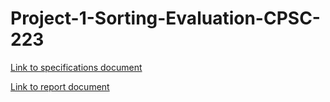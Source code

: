 # Project-1-Sorting-Evaluation-CPSC-223

[Link to specifications document](https://gonzagau-my.sharepoint.com/:w:/g/personal/sallen13_zagmail_gonzaga_edu/Eemkn66uZRVCgHsucDw39B4B87Ke0ls2pclqFBiVAVe6lg?e=0mIzqD)

[Link to report document](https://gonzagau-my.sharepoint.com/:w:/g/personal/kgolden_zagmail_gonzaga_edu/EVRe6AR5-sZJtkbHMGd_IFsB-zgwDktCM4ydqmYGryfglQ?e=2ikGYB)
